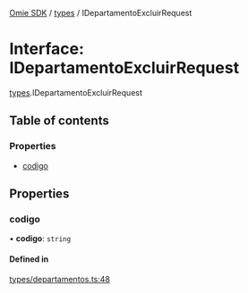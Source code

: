 [Omie SDK](../README.md) / [types](../modules/types.md) / IDepartamentoExcluirRequest

# Interface: IDepartamentoExcluirRequest

[types](../modules/types.md).IDepartamentoExcluirRequest

## Table of contents

### Properties

- [codigo](types.IDepartamentoExcluirRequest.md#codigo)

## Properties

### codigo

• **codigo**: `string`

#### Defined in

[types/departamentos.ts:48](https://github.com/lucas-bogos/omie-sdk/blob/96c014c/src/types/departamentos.ts#L48)
